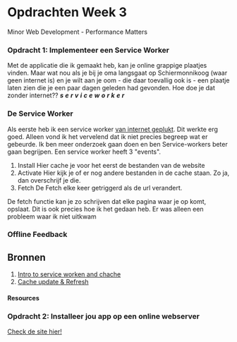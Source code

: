 # Opdrachten Week 3
Minor Web Development - Performance Matters

### Opdracht 1: Implementeer een Service Worker
Met de applicatie die ik gemaakt heb, kan je online grappige plaatjes vinden. Maar wat nou als je bij je oma langsgaat op Schiermonnikoog (waar geen internet is) en je wilt aan je oom - die daar toevallig ook is - een plaatje laten zien die je een paar dagen geleden had gevonden. Hoe doe je dat zonder internet?? ***s*** ***e*** ***r*** ***v*** ***i*** ***c*** ***e*** ***w*** ***o*** ***r*** ***k*** ***e*** ***r***


### De Service Worker
Als eerste heb ik een service worker [van internet geplukt](https://googlechrome.github.io/samples/service-worker/basic/). Dit werkte erg goed. Alleen vond ik het vervelend dat ik niet precies begreep wat er gebeurde. Ik ben meer onderzoek gaan doen en ben Service-workers beter gaan begrijpen. Een service worker heeft 3 "events".
  1. Install
      Hier cache je voor het eerst de bestanden van de website
  2. Activate
      Hier kijk je of er nog andere bestanden in de cache staan. Zo ja, dan overschrijf je die. 
  3. Fetch
      De Fetch elke keer getriggerd als de url verandert.
      
De fetch functie kan je zo schrijven dat elke pagina waar je op komt, opslaat. Dit is ook precies hoe ik het gedaan heb. Er was alleen een probleem waar ik niet uitkwam


### Offline Feedback




## Bronnen
1. [Intro to service worken and chache](https://www.youtube.com/watch?v=ksXwaWHCW6k&t=1520s)
2. [Cache update & Refresh](https://serviceworke.rs/strategy-cache-update-and-refresh_service-worker_doc.html)


#### Resources

### Opdracht 2: Installeer jou app op een online webserver

[Check de site hier!](https://performancematters-bnyqcedoko.now.sh/)
